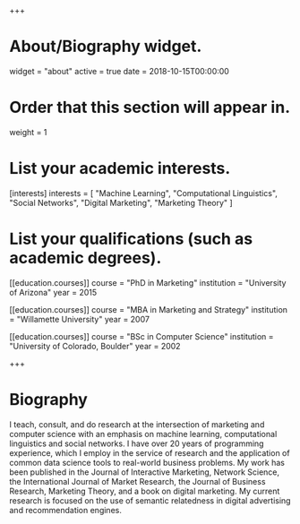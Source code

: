 +++
# About/Biography widget.
widget = "about"
active = true
date = 2018-10-15T00:00:00

# Order that this section will appear in.
weight = 1

# List your academic interests.
[interests]
  interests = [
    "Machine Learning",
    "Computational Linguistics",
    "Social Networks",
    "Digital Marketing",
    "Marketing Theory"
  ]

# List your qualifications (such as academic degrees).
[[education.courses]]
  course = "PhD in Marketing"
  institution = "University of Arizona"
  year = 2015

[[education.courses]]
  course = "MBA in Marketing and Strategy"
  institution = "Willamette University"
  year = 2007

[[education.courses]]
  course = "BSc in Computer Science"
  institution = "University of Colorado, Boulder"
  year = 2002
 
+++

# Biography

I teach, consult, and do research at the intersection of marketing and computer science with an emphasis on machine learning, computational linguistics and social networks. I have over 20 years of programming experience, which I employ in the service of research and the application of common data science tools to real-world business problems. My work has been published in the Journal of Interactive Marketing, Network Science, the International Journal of Market Research, the Journal of Business Research, Marketing Theory, and a book on digital marketing. My current research is focused on the use of semantic relatedness in digital advertising and recommendation engines.